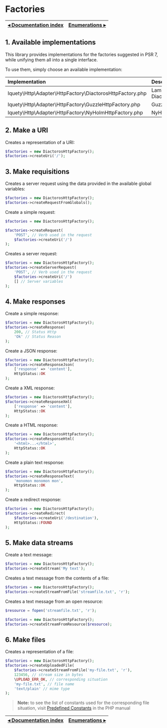 # Factories

[◂ Documentation index](index.md) | [Enumerations ▸](02-enumerations.md)
-- | --

## 1. Available implementations

This library provides implementations for the factories suggested in PSR 7, while unifying them all into a single interface.

To use them, simply choose an available implementation:

| Implementation                                           | Description       |
| :------------------------------------------------------- | :---------------- |
| Iquety\Http\Adapter\HttpFactory\DiactorosHttpFactory.php | Laminas Diactoros |
| Iquety\Http\Adapter\HttpFactory\GuzzleHttpFactory.php    | Guzzle Http       |
| Iquety\Http\Adapter\HttpFactory\NyHolmHttpFactory.php    | NyHolm            |

## 2. Make a URI

Creates a representation of a URI:

```php
$factories = new DiactorosHttpFactory();
$factories->createUri('/');
```

## 3. Make requisitions

Creates a server request using the data provided in the available global variables:

```php
$factories = new DiactorosHttpFactory();
$factories->createRequestFromGlobals();
```

Create a simple request:

```php
$factories = new DiactorosHttpFactory();

$factories->createRequest(
    'POST', // Verb used in the request
    $factories->createUri('/')
);
```

Creates a server request:

```php
$factories = new DiactorosHttpFactory();
$factories->createServerRequest(
    'POST', // Verb used in the request
    $factories->createUri('/')
    [] // Server variables
);
```

## 4. Make responses

Create a simple response:

```php
$factories = new DiactorosHttpFactory();
$factories->createResponse(
    200, // Status Http
    'Ok' // Status Reason
);
```

Create a JSON response:

```php
$factories = new DiactorosHttpFactory();
$factories->createResponseJson(
    ['response' => 'content'],
    HttpStatus::OK
);
```

Create a XML response:

```php
$factories = new DiactorosHttpFactory();
$factories->createResponseXml(
    ['response' => 'content'],
    HttpStatus::OK
);
```

Create a HTML response:

```php
$factories = new DiactorosHttpFactory();
$factories->createResponseHtml(
    '<html>...</html>',
    HttpStatus::OK
);
```

Create a plain text response:

```php
$factories = new DiactorosHttpFactory();
$factories->createResponseText(
    'monomon monomon mon',
    HttpStatus::OK
);
```

Create a redirect response:

```php
$factories = new DiactorosHttpFactory();
$factories->createRedirect(
    $factories->createUri('/destination'),
    HttpStatus::FOUND
);
```

## 5. Make data streams

Create a text message:

```php
$factories = new DiactorosHttpFactory();
$factories->createStream('My text');
```

Creates a text message from the contents of a file:

```php
$factories = new DiactorosHttpFactory();
$factories->createStreamFromFile('streamfile.txt', 'r');
```

Creates a text message from an open resource:

```php
$resource = fopen('streamfile.txt', 'r');

$factories = new DiactorosHttpFactory();
$factories->createStreamFromResource($resource);
```

## 6. Make files

Creates a representation of a file:

```php
$factories = new DiactorosHttpFactory();
$factories->createUploadedFile(
    $factories->createStreamFromFile('my-file.txt', 'r'),
    123456, // stream size in bytes
    \UPLOAD_ERR_OK, // corresponding situation
    'my-file.txt', // file name
    'text/plain' // mime type
);
```

> **Note:** to see the list of constants used for the corresponding file situation,
visit [Predefined Constants](https://www.php.net/manual/en/filesystem.constants.php) in the
PHP manual

[◂ Documentation index](index.md) | [Enumerations ▸](02-enumerations.md)
-- | --
